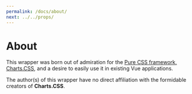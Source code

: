 ```yaml
---
permalink: /docs/about/
next: ../../props/
---
```


# About

This wrapper was born out of admiration for the [Pure CSS framework, Charts.CSS](https://chartscss.org), and a desire to easily use it in existing Vue applications.

The author(s) of this wrapper have no direct affiliation with the formidable creators of **Charts.CSS**.
